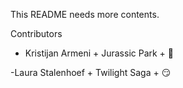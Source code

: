 This README needs more contents.

Contributors

- Kristijan Armeni + Jurassic Park + :eggplant:

-Laura Stalenhoef + Twilight Saga + :smirk: